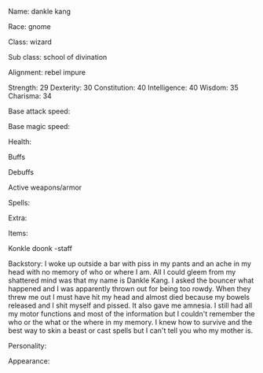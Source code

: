 

Name: dankle kang

Race: gnome

Class: wizard

Sub class: school of divination

Alignment: rebel impure

  
  
  
  
  

Strength: 29
Dexterity: 30
Constitution: 40
Intelligence: 40
Wisdom: 35
Charisma: 34

  
Base attack speed:

Base magic speed:

Health:

  
  

Buffs

Debuffs

Active weapons/armor

Spells:

  
  
  
  
  
  
  
  
  

Extra:

  
  

Items:

  

Konkle doonk -staff

  
  
  
  
  
  

Backstory: I woke up outside a bar with piss in my pants and an ache in my head with no memory of who or where I am. All I could gleem from my shattered mind was that my name is Dankle Kang. I asked the bouncer what happened and I was apparently thrown out for being too rowdy. When they threw me out I must have hit my head and almost died because my bowels released and I shit myself and pissed. It also gave me amnesia. I still had all my motor functions and most of the information but I couldn't remember the who or the what or the where in my memory. I knew how to survive and the best way to skin a beast or cast spells but I can't tell you who my mother is.

  
  
  
  
  
  
  
  
  

Personality:

  
  
  

Appearance:
